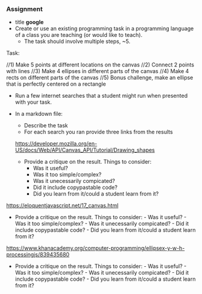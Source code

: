 ### Assignment
* title **google**
* Create or use an existing programming task in a programming language of a class you are teaching (or would like to teach).
  - The task should involve multiple steps, ~5.

Task:

//1) Make 5 points at different locations on the canvas
//2) Connect 2 points with lines
//3) Make 4 ellipses in different parts of the canvas
//4) Make 4 rects on different parts of the canvas
//5) Bonus challenge, make an ellipse that is perfectly centered on a rectangle

* Run a few internet searches that a student might run when presented with your task.
* In a markdown file:
  - Describe the task
  - For each search you ran provide three links from the results
  
  https://developer.mozilla.org/en-US/docs/Web/API/Canvas_API/Tutorial/Drawing_shapes
    - Provide a critique on the result. Things to consider:
      - Was it useful?
      - Was it too simple/complex?
      - Was it unecessarily compicated?
      - Did it include copypastable code?
      - Did you learn from it/could a student learn from it?

https://eloquentjavascript.net/17_canvas.html
- Provide a critique on the result. Things to consider:
      - Was it useful?
      - Was it too simple/complex?
      - Was it unecessarily compicated?
      - Did it include copypastable code?
      - Did you learn from it/could a student learn from it?

https://www.khanacademy.org/computer-programming/ellipsex-y-w-h-processingjs/839435680
- Provide a critique on the result. Things to consider:
      - Was it useful?
      - Was it too simple/complex?
      - Was it unecessarily compicated?
      - Did it include copypastable code?
      - Did you learn from it/could a student learn from it?
